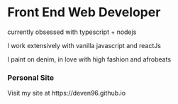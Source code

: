 
<h1>Front End Web Developer</h1>
<p>currently obsessed with typescript + nodejs</p>
<p>I work extensively with vanilla javascript and reactJs</P>
<p>I paint on denim, in love with high fashion and afrobeats</p>
<h3>Personal Site</h3>
Visit my site at https://deven96.github.io
